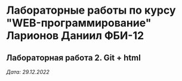 # Лабораторные работы по курсу "WEB-программирование" Ларионов Даниил ФБИ-12

## Лабораторная работа 2. Git + html

*Дата: 29.12.2022*
